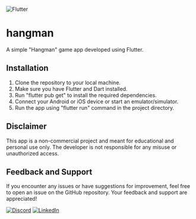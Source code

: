 ![Flutter](https://img.shields.io/badge/Flutter-%2302569B.svg?style=for-the-badge&logo=Flutter&logoColor=white)

# hangman

A simple "Hangman" game app developed using Flutter.

## Installation

1. Clone the repository to your local machine.
2. Make sure you have Flutter and Dart installed.
3. Run "flutter pub get" to install the required dependencies.
4. Connect your Android or iOS device or start an emulator/simulator.
5. Run the app using "flutter run" command in the project directory.


## Disclaimer

This app is a non-commercial project and meant for educational and personal use only. The developer is not responsible for any misuse or unauthorized access.

## Feedback and Support

If you encounter any issues or have suggestions for improvement, feel free to open an issue on the GitHub repository. Your feedback and support are appreciated!

[![Discord](https://img.shields.io/badge/Discord-%235865F2.svg?style=for-the-badge&logo=discord&logoColor=white)](https://discordapp.com/users/402485716061257728)
[![LinkedIn](https://img.shields.io/badge/linkedin-%230077B5.svg?style=for-the-badge&logo=linkedin&logoColor=white)](https://www.linkedin.com/in/atakan-kar/)
